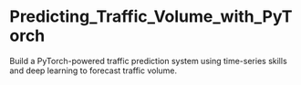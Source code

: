 # Predicting_Traffic_Volume_with_PyTorch
Build a PyTorch-powered traffic prediction system using time-series skills and deep learning to forecast traffic volume.
